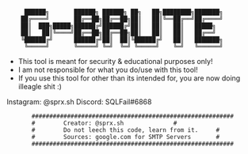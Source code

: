 	 	 ██████╗       ██████╗ ██████╗ ██╗   ██╗████████╗███████╗
 	   	██╔════╝       ██╔══██╗██╔══██╗██║   ██║╚══██╔══╝██╔════╝
	 	██║  ███╗█████╗██████╔╝██████╔╝██║   ██║   ██║   █████╗  
	 	██║   ██║╚════╝██╔══██╗██╔══██╗██║   ██║   ██║   ██╔══╝  
	 	╚██████╔╝      ██████╔╝██║  ██║╚██████╔╝   ██║   ███████╗
		 ╚═════╝       ╚═════╝ ╚═╝  ╚═╝ ╚═════╝    ╚═╝   ╚══════╝

			
 - This tool is meant for security & educational purposes only!
 - I am not responsible for what you do/use with this tool!
 - If you use this tool for other than its intended for, you are now doing illeagle shit :)

Instagram: @sprx.sh
Discord: SQLFail#6868

		   #########################################################
		   #		Creator: @sprx.sh			   #
		   #		Do not leech this code, learn from it.	   #
		   #		Sources: google.com for SMTP Servers       #
		   #########################################################
